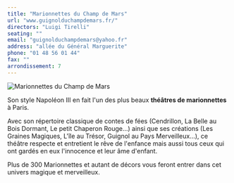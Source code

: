 ```yaml
---
title: "Marionnettes du Champ de Mars"
url: "www.guignolduchampdemars.fr/"
directors: "Luigi Tirelli"
seating: ""
email: "guignolduchampdemars@yahoo.fr"
address: "allée du Général Marguerite"
phone: "01 48 56 01 44"
fax: ""
arrondissement: 7
---
```


![Marionnettes du Champ de Mars](../images/7eme/marionnettes-du-champ-de-mars/marionnettes-du-champ-de-mars-2.jpg)

Son style Napoléon III en fait l'un des plus beaux **théâtres de marionnettes** à Paris.

Avec son répertoire classique de contes de fées (Cendrillon, La Belle au Bois Dormant, Le petit Chaperon Rouge...) ainsi que ses créations (Les Graines Magiques, L'île au Trésor, Guignol au Pays Merveilleux...), ce théâtre respecte et entretient le rêve de l'enfance mais aussi tous ceux qui ont gardés en eux l'innocence et leur âme d'enfant.

Plus de 300 Marionnettes et autant de décors vous feront entrer dans cet univers magique et merveilleux.
